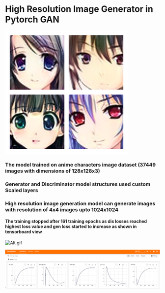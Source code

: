 # High Resolution Image Generator in Pytorch GAN
![Alt Image](final_generated_images/image_32.png)
### The model trained on anime characters image dataset (37449 images with dimensions of 128x128x3)
### Generator and Discriminator model structures used custom Scaled layers

### High resolution image generation model can generate images with resolution of 4x4 images upto 1024x1024 

#### The training stopped after 161 training epochs as dis losses reached highest loss value and gen loss started to increase as shown in tensorboard view
![Alt gif](training_process_images/train_process.gif)

![Alt Image](training_process_images/tensorboard_view.png)
